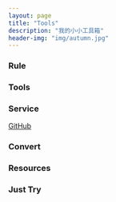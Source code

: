 ```yaml
---
layout: page
title: "Tools"
description: "我的小小工具箱"
header-img: "img/autumn.jpg"
---
```


### Rule 


### Tools 


### Service 

[GitHub](https://github.com/)


### Convert 

### Resources

### Just Try 




